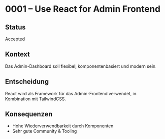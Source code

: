 # 0001 – Use React for Admin Frontend

## Status
Accepted

## Kontext
Das Admin-Dashboard soll flexibel, komponentenbasiert und modern sein.

## Entscheidung
React wird als Framework für das Admin-Frontend verwendet, in Kombination mit TailwindCSS.

## Konsequenzen
- Hohe Wiederverwendbarkeit durch Komponenten
- Sehr gute Community & Tooling